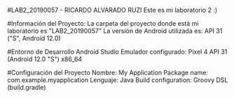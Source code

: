 #LAB2_20190057 - RICARDO ALVARADO RUZI
Este es mi laboratorio 2 :)

#Información del Proyecto:
La carpeta del proyecto donde está mi laboratorio es "LAB2_20190057"
La versión de Android utilizada es:
API 31 ("S", Android 12.0)

#Entorno de Desarrollo
Android Studio
Emulador configurado:
Pixel 4 API 31 (Android 12.0 "S") x86_64

#Configuración del Proyecto
Nombre: My Application
Package name: com.example.myapplication
Lenguaje: Java
Build configuration: Groovy DSL (build.gradle)
